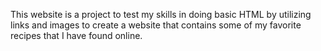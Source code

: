 This website is a project to test my skills in doing basic HTML by utilizing links and images to create a website that contains some of my favorite recipes that I have found online.
